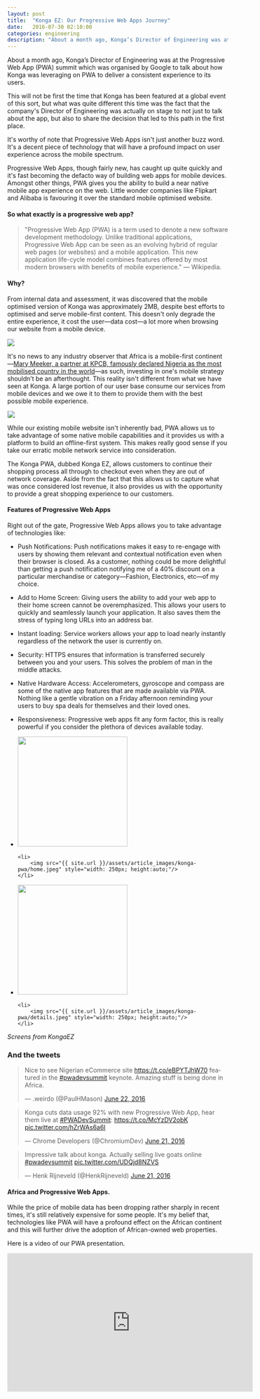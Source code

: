 ```yaml
---
layout: post
title:  "Konga EZ: Our Progressive Web Apps Journey"
date:   2016-07-30 02:10:00
categories: engineering
description: "About a month ago, Konga’s Director of Engineering was at the Progressive Web App (PWA) summit which was organised by Google to talk about how Konga was leveraging on PWA to deliver a consistent experience to its users."
---
```


About a month ago, Konga’s Director of Engineering was at the Progressive Web App (PWA) summit which was organised by Google to talk about how Konga was leveraging on PWA to deliver a consistent experience to its users.

This will not be first the time that Konga has been featured at a global event of this sort, but what was quite different this time was the fact that the company's Director of Engineering was actually on stage to not just to talk about the app, but also to share the decision that led to this path in the first place.

It's worthy of note that Progressive Web Apps isn't just another buzz word. It's a decent piece of technology that will have a profound impact on user experience across the mobile spectrum.

Progressive Web Apps, though fairly new, has caught up quite quickly and it's fast becoming the defacto way of building web apps for mobile devices. Amongst other things, PWA gives you the ability to build a near native mobile app experience on the web. Little wonder companies like Flipkart and Alibaba is favouring it over the standard mobile optimised website.

#### So what exactly is a progressive web app?
>"Progressive Web App (PWA) is a term used to denote a new software development methodology. Unlike traditional applications, Progressive Web App can be seen as an evolving hybrid of regular web pages (or websites) and a mobile application. This new application life-cycle model combines features offered by most modern browsers with benefits of mobile experience." — Wikipedia.

#### Why?
From internal data and assessment, it was discovered that the mobile optimised version of Konga was approximately 2MB, despite best efforts to optimised and serve mobile-first content. This doesn't only degrade the entire experience, it cost the user&mdash;data cost&mdash;a lot more when browsing our website from a mobile device.

<img src="{{ site.url }}/assets/article_images/konga-pwa/data.png" style="border-top:solid 1px #CCC;"/>

It's no news to any industry observer that Africa is a mobile-first continent&mdash;[Mary Meeker, a partner at KPCB, famously declared Nigeria as the most mobilised country in the world](http://cyberomin.github.io/mobile/2015/07/05/embrace-mobile-dont-ignore-it.html)&mdash;as such, investing in one's mobile strategy shouldn’t be an afterthought. This reality isn't different from what we have seen at Konga. A large portion of our user base consume our services from mobile devices and we owe it to them to provide them with the best possible mobile experience.

<img src="{{ site.url }}/assets/article_images/konga-pwa/traffic.png" style="border-left:solid 1px #CCC;"/>

While our existing mobile website isn't inherently bad, PWA allows us to take advantage of some native mobile capabilities and it provides us with a platform to build an offline-first system. This makes really good sense if you take our erratic mobile network service into consideration.

The Konga PWA, dubbed Konga EZ, allows customers to continue their shopping process all through to checkout even when they are out of network coverage. Aside from the fact that this allows us to capture what was once considered lost revenue, it also provides us with the opportunity to provide a great shopping experience to our customers.

#### Features of Progressive Web Apps

Right out of the gate, Progressive Web Apps allows you to take advantage of technologies like:

- Push Notifications: Push notifications makes it easy to re-engage with users by showing them relevant and contextual notification even when their browser is closed. As a customer, nothing could be more delightful than getting a push notification notifying me of a 40% discount on a particular merchandise or category&mdash;Fashion, Electronics, etc&mdash;of my choice.

- Add to Home Screen: Giving users the ability to add your web app to their home screen cannot be overemphasized. This allows your users to quickly and seamlessly launch your application. It also saves them the stress of typing long URLs into an address bar.

- Instant loading: Service workers allows your app to load nearly instantly regardless of the network the user is currently on.

- Security: HTTPS ensures that information is transferred securely between you and your users. This solves the problem of man in the middle attacks.

- Native Hardware Access: Accelerometers, gyroscope and compass are some of the native app features that are made available via PWA. Nothing like a gentle vibration on a Friday afternoon reminding your users to buy spa deals for themselves and their loved ones.

- Responsiveness: Progressive web apps fit any form factor, this is really powerful if you consider the plethora of devices available today.

<ul class="list-inline">
	<li>
		<img src="{{ site.url }}/assets/article_images/konga-pwa/offline.jpeg" style="width: 250px; height:auto;"/>
	</li>

	<li>
		<img src="{{ site.url }}/assets/article_images/konga-pwa/home.jpeg" style="width: 250px; height:auto;"/>
	</li>
</ul>

<ul class="list-inline">
	<li>
		<img src="{{ site.url }}/assets/article_images/konga-pwa/category.jpeg" style="width: 250px; height:auto;"/>
	</li>

	<li>
		<img src="{{ site.url }}/assets/article_images/konga-pwa/details.jpeg" style="width: 250px; height:auto;"/>
	</li>
</ul>
<em>Screens from KongaEZ</em>

### And the tweets
<blockquote class="twitter-tweet" data-lang="en"><p lang="en" dir="ltr">Nice to see Nigerian eCommerce site <a href="https://t.co/eBPYTJhW70">https://t.co/eBPYTJhW70</a> featured in the <a href="https://twitter.com/hashtag/pwadevsummit?src=hash">#pwadevsummit</a> keynote. Amazing stuff is being done in Africa.</p>&mdash; .weirdo (@PaulHMason) <a href="https://twitter.com/PaulHMason/status/745532466044108800">June 22, 2016</a></blockquote>
<script async src="//platform.twitter.com/widgets.js" charset="utf-8"></script>

<blockquote class="twitter-tweet" data-cards="hidden" data-lang="en"><p lang="en" dir="ltr">Konga cuts data usage 92% with new Progressive Web App, hear them live at <a href="https://twitter.com/hashtag/PWADevSummit?src=hash">#PWADevSummit</a>: <a href="https://t.co/McYzDV2obK">https://t.co/McYzDV2obK</a> <a href="https://t.co/hZrWAs6a6I">pic.twitter.com/hZrWAs6a6I</a></p>&mdash; Chrome Developers (@ChromiumDev) <a href="https://twitter.com/ChromiumDev/status/745157089677320192">June 21, 2016</a></blockquote>
<script async src="//platform.twitter.com/widgets.js" charset="utf-8"></script>

<blockquote class="twitter-tweet" data-cards="hidden" data-lang="en"><p lang="en" dir="ltr">Impressive talk about konga. Actually selling live goats online <a href="https://twitter.com/hashtag/pwadevsummit?src=hash">#pwadevsummit</a> <a href="https://t.co/UDQjd8NZVS">pic.twitter.com/UDQjd8NZVS</a></p>&mdash; Henk Rijneveld (@HenkRijneveld) <a href="https://twitter.com/HenkRijneveld/status/745164071503171588">June 21, 2016</a></blockquote>
<script async src="//platform.twitter.com/widgets.js" charset="utf-8"></script>

#### Africa and Progressive Web Apps.
While the price of mobile data has been dropping rather sharply in recent times, it's still relatively expensive for some people. It's my belief that, technologies like PWA will have a profound effect on the African continent and this will further drive the adoption of African-owned web properties. 

Here is a video of our PWA presentation.
<iframe width="560" height="315" src="https://www.youtube.com/embed/GNbVdPi24gg" frameborder="0" allowfullscreen></iframe>
<br/><br/>
